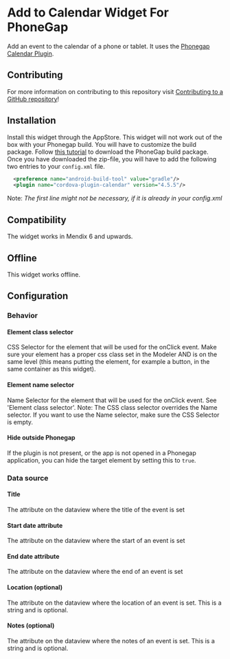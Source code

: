 # Add to Calendar Widget For PhoneGap

Add an event to the calendar of a phone or tablet. It uses the [Phonegap Calendar Plugin](https://github.com/EddyVerbruggen/Calendar-PhoneGap-Plugin).

## Contributing

For more information on contributing to this repository visit
[Contributing to a GitHub repository](https://docs.mendix.com/howto6/Contributing+to+a+GitHub+repository)!

## Installation
Install this widget through the AppStore. This widget will not work out of the box with your Phonegap build. You will have to customize the build package. Follow [this tutorial](https://docs.mendix.com/refguide6/Customizing+PhoneGap+Build+packages) to download the PhoneGap build package. Once you have downloaded the zip-file, you will have to add the following two entries to your ``config.xml`` file.


```xml
  <preference name="android-build-tool" value="gradle"/>
  <plugin name="cordova-plugin-calendar" version="4.5.5"/>
```

Note: _The first line might not be necessary, if it is already in your config.xml_

## Compatibility
The widget works in Mendix 6 and upwards.

## Offline
This widget works offline.

## Configuration

### Behavior

#### Element class selector

CSS Selector for the element that will be used for the onClick event. Make sure your element has a proper css class set in the Modeler AND is on the same level (this means putting the element, for example a button, in the same container as this widget).

#### Element name selector

Name Selector for the element that will be used for the onClick event. See 'Element class selector'. Note: The CSS class selector overrides the Name selector. If you want to use the Name selector, make sure the CSS Selector is empty.

#### Hide outside Phonegap

If the plugin is not present, or the app is not opened in a Phonegap application, you can hide the target element by setting this to ``true``.

### Data source

#### Title

The attribute on the dataview where the title of the event is set

#### Start date attribute

The attribute on the dataview where the start of an event is set

#### End date attribute

The attribute on the dataview where the end of an event is set

#### Location (optional)

The attribute on the dataview where the location of an event is set. This is a string and is optional.

#### Notes (optional)

The attribute on the dataview where the notes of an event is set. This is a string and is optional.
